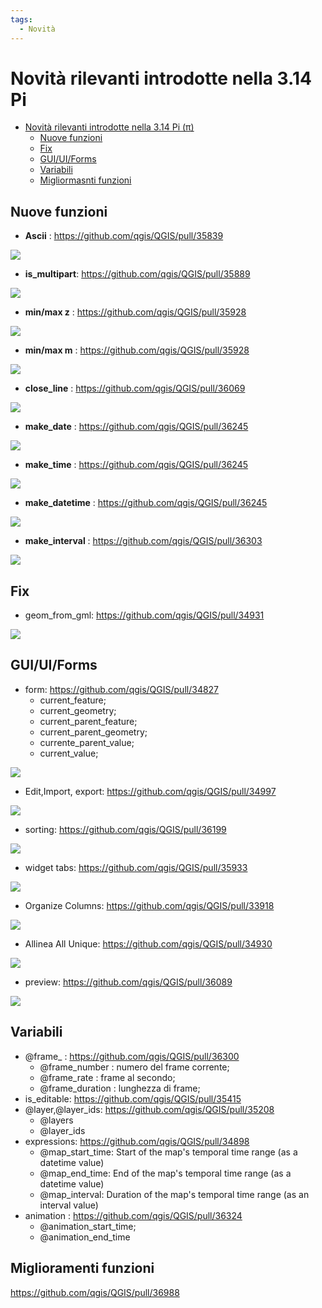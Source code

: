 ```yaml
---
tags:
  - Novità
---
```


# Novità rilevanti introdotte nella 3.14 Pi

<!-- TOC -->

- [Novità rilevanti introdotte nella 3.14 Pi (π)](#novità-rilevanti-introdotte-nella-314-pi-π)
  - [Nuove funzioni](#nuove-funzioni)
  - [Fix](#fix)
  - [GUI/UI/Forms](#guiuiforms)
  - [Variabili](#variabili)
  - [Migliormasnti funzioni](#migliormasnti-funzioni)

<!-- /TOC -->

## Nuove funzioni

* **Ascii** : <https://github.com/qgis/QGIS/pull/35839>

![](../img/novita_314/35839.png)

* **is_multipart**: <https://github.com/qgis/QGIS/pull/35889>

![](../img/novita_314/35889.png)

* **min/max z** : <https://github.com/qgis/QGIS/pull/35928>

![](../img/novita_314/35928_max_min_z.png)

* **min/max m** : <https://github.com/qgis/QGIS/pull/35928>

![](../img/novita_314/35928_max_min_m.png)

* **close_line** : <https://github.com/qgis/QGIS/pull/36069>

![](../img/novita_314/36069.png)

* **make_date** : <https://github.com/qgis/QGIS/pull/36245>

![](../img/novita_314/36245_date.png)

* **make_time** : <https://github.com/qgis/QGIS/pull/36245>

![](../img/novita_314/36245_time.png)

* **make_datetime** : <https://github.com/qgis/QGIS/pull/36245>

![](../img/novita_314/36245_datetime.png)

* **make_interval** : <https://github.com/qgis/QGIS/pull/36303>

![](../img/novita_314/36303.png)

## Fix

* geom_from_gml: <https://github.com/qgis/QGIS/pull/34931>

![](https://user-images.githubusercontent.com/7983394/76161312-883a4280-6132-11ea-81ea-60492eae55f9.png)

## GUI/UI/Forms

* form: <https://github.com/qgis/QGIS/pull/34827>
  * current_feature;
  * current_geometry;
  * current_parent_feature;
  * current_parent_geometry;
  * currente_parent_value;
  * current_value;

![](https://user-images.githubusercontent.com/142164/75692656-28f9af80-5ca6-11ea-8dd6-9a4bf454f5b7.gif)

* Edit,Import, export: <https://github.com/qgis/QGIS/pull/34997>

![](https://user-images.githubusercontent.com/2820439/76829370-b3581c80-682b-11ea-83b1-647077b9759d.gif)

* sorting: <https://github.com/qgis/QGIS/pull/36199>

![](https://user-images.githubusercontent.com/127259/81067121-7977ce00-8ede-11ea-80a6-4081bae81c09.png)

* widget tabs: <https://github.com/qgis/QGIS/pull/35933>

![](https://user-images.githubusercontent.com/652785/80049561-d8017d00-84d8-11ea-826e-d7092ac7a5c6.gif)

* Organize Columns: <https://github.com/qgis/QGIS/pull/33918>

![](https://user-images.githubusercontent.com/776954/72725322-1e6bd680-3b8e-11ea-8af5-cf7edd5ec194.png)

* Allinea All Unique: <https://github.com/qgis/QGIS/pull/34930>

![](https://user-images.githubusercontent.com/7983394/76160373-178f2800-612a-11ea-8ddc-a5f46aa41b70.png)

* preview: <https://github.com/qgis/QGIS/pull/36089>

![](https://user-images.githubusercontent.com/127259/80604352-e6e4b400-8a31-11ea-8f3b-8c864e124c78.png)

## Variabili

* @frame_ : <https://github.com/qgis/QGIS/pull/36300>
  * @frame_number : numero del frame corrente;
  * @frame_rate : frame al secondo;
  * @frame_duration : lunghezza di frame;
* is_editable: <https://github.com/qgis/QGIS/pull/35415>
* @layer,@layer_ids: <https://github.com/qgis/QGIS/pull/35208>
  * @layers
  * @layer_ids
* expressions: <https://github.com/qgis/QGIS/pull/34898>
  * @map_start_time: Start of the map's temporal time range (as a datetime value)
  * @map_end_time: End of the map's temporal time range (as a datetime value)
  * @map_interval: Duration of the map's temporal time range (as an interval value)
* animation : <https://github.com/qgis/QGIS/pull/36324>
  * @animation_start_time;
  * @animation_end_time

## Miglioramenti funzioni

<https://github.com/qgis/QGIS/pull/36988>
